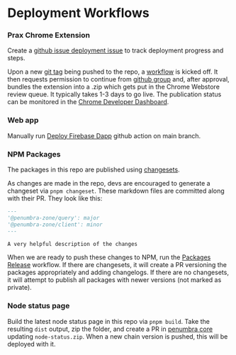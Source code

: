 # Deployment Workflows

### Prax Chrome Extension

Create a [github issue deployment issue](https://github.com/penumbra-zone/web/issues/new?template=deployment) to track deployment progress and steps.

Upon a new [git tag](https://github.com/penumbra-zone/web/releases/tag/v4.2.0) being pushed to the repo,
a [workflow](../.github/workflows/extension-publish.yml) is kicked off. It then requests permission to
continue from [github group](https://github.com/orgs/penumbra-zone/teams/penumbra-labs) and, after approval,
bundles the extension into a .zip which gets put in the Chrome Webstore review queue. It typically takes
1-3 days to go live. The publication status can be monitored in the [Chrome Developer Dashboard](https://chrome.google.com/webstore/devconsole/aabc0949-93db-4e77-ad9f-e6ca1d132501?hl=en).

### Web app

Manually run [Deploy Firebase Dapp](https://github.com/penumbra-zone/web/actions/workflows/deploy-firebase-dapp.yml) github action on main branch.

### NPM Packages

The packages in this repo are published using [changesets](https://github.com/changesets/changesets).

As changes are made in the repo, devs are encouraged to generate a changeset via `pnpm changeset`. These markdown files are committed along with their PR. They look like this:

```markdown
---
'@penumbra-zone/query': major
'@penumbra-zone/client': minor
---

A very helpful description of the changes
```

When we are ready to push these changes to NPM, run the [Packages Release](../.github/workflows/packages-release.yml) workflow.
If there are changesets, it will create a PR versioning the packages appropriately and adding changelogs.
If there are no changesets, it will attempt to publish all packages with newer versions (not marked as private).

### Node status page

Build the latest node status page in this repo via `pnpm build`. Take the resulting `dist` output,
zip the folder, and create a PR in [penumbra core](https://github.com/penumbra-zone/penumbra/tree/main/assets) updating `node-status.zip`.
When a new chain version is pushed, this will be deployed with it.
